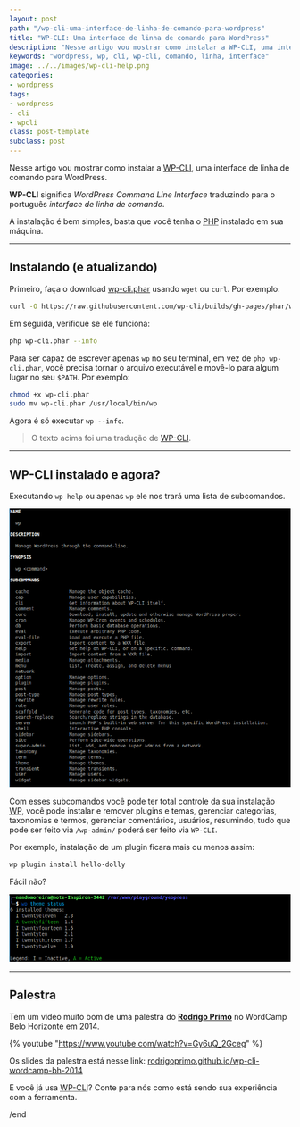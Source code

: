 ```yaml
---
layout: post
path: "/wp-cli-uma-interface-de-linha-de-comando-para-wordpress"
title: "WP-CLI: Uma interface de linha de comando para WordPress"
description: "Nesse artigo vou mostrar como instalar a WP-CLI, uma interface de linha de comando para WordPress"
keywords: "wordpress, wp, cli, wp-cli, comando, linha, interface"
image: ../../images/wp-cli-help.png
categories:
- wordpress
tags:
- wordpress
- cli
- wpcli
class: post-template
subclass: post
---
```


Nesse artigo vou mostrar como instalar a [WP-CLI](http://wp-cli.org/), uma interface de linha de comando para WordPress.

**WP-CLI** significa _WordPress Command Line Interface_ traduzindo para o português _interface de linha de comando_.

A instalação é bem simples, basta que você tenha o <abbr title="PHP: Hypertext Preprocessor">PHP</abbr> instalado em sua máquina.

---

## Instalando (e atualizando)

Primeiro, faça o download [wp-cli.phar](https://raw.github.com/wp-cli/builds/gh-pages/phar/wp-cli.phar) usando `wget` ou `curl`. Por exemplo:

```bash
curl -O https://raw.githubusercontent.com/wp-cli/builds/gh-pages/phar/wp-cli.phar
```

Em seguida, verifique se ele funciona:

```bash
php wp-cli.phar --info
```

Para ser capaz de escrever apenas `wp` no seu terminal, em vez de `php wp-cli.phar`, você precisa tornar o arquivo executável e movê-lo para algum lugar no seu `$PATH`. Por exemplo:

```bash
chmod +x wp-cli.phar
sudo mv wp-cli.phar /usr/local/bin/wp
```

Agora é só executar `wp --info`.

> O texto acima foi uma tradução de [WP-CLI](http://wp-cli.org/).

---

## WP-CLI instalado e agora?

Executando `wp help` ou apenas `wp` ele nos trará uma lista de subcomandos.

![wp-cli help command](../../images/wp-cli-help.png)

Com esses subcomandos você pode ter total controle da sua instalação <abbr title="WordPress">WP</abbr>, você pode instalar e remover plugins e temas, gerenciar categorias, taxonomias e termos, gerenciar comentários, usuários, resumindo, tudo que pode ser feito via `/wp-admin/` poderá ser feito via `WP-CLI`.

Por exemplo, instalação de um plugin ficara mais ou menos assim:

```bash
wp plugin install hello-dolly
```

Fácil não?

![wp-cli theme status](../../images/wp-cli-theme-status.png)

---

## Palestra

Tem um vídeo muito bom de uma palestra do **[Rodrigo Primo](https://github.com/rodrigoprimo)** no WordCamp Belo Horizonte em 2014.

{% youtube "https://www.youtube.com/watch?v=Gy6uQ_2Gceg" %}

Os slides da palestra está nesse link: [rodrigoprimo.github.io/wp-cli-wordcamp-bh-2014](http://rodrigoprimo.github.io/wp-cli-wordcamp-bh-2014/)

E você já usa <abbr title="WordPress Command Line Interface">WP-CLI</abbr>? Conte para nós como está sendo sua experiência com a ferramenta.

/end
